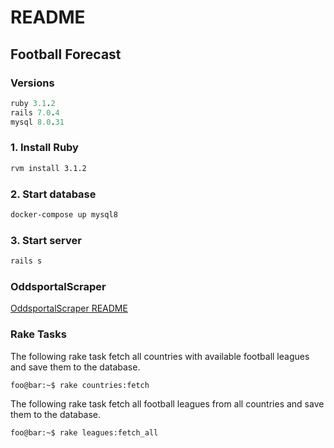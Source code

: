 # README

## Football Forecast


### Versions

```rb
ruby 3.1.2
rails 7.0.4
mysql 8.0.31
```

### 1. Install Ruby

```bash
rvm install 3.1.2
```

### 2. Start database

```bash
docker-compose up mysql8
```
### 3. Start server

```bash
rails s
```

### OddsportalScraper

[OddsportalScraper README](gems/oddsportal_scraper/README.md)

### Rake Tasks

The following rake task fetch all countries with available football leagues and save them to the database.

```console
foo@bar:~$ rake countries:fetch
```

The following rake task fetch all football leagues from all countries and save them to the database.

```console
foo@bar:~$ rake leagues:fetch_all
```
